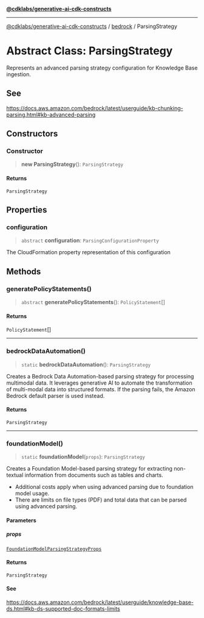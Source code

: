 [**@cdklabs/generative-ai-cdk-constructs**](../../../../README.md)

***

[@cdklabs/generative-ai-cdk-constructs](../../../../README.md) / [bedrock](../README.md) / ParsingStrategy

# Abstract Class: ParsingStrategy

Represents an advanced parsing strategy configuration for Knowledge Base ingestion.

## See

https://docs.aws.amazon.com/bedrock/latest/userguide/kb-chunking-parsing.html#kb-advanced-parsing

## Constructors

### Constructor

> **new ParsingStrategy**(): `ParsingStrategy`

#### Returns

`ParsingStrategy`

## Properties

### configuration

> `abstract` **configuration**: `ParsingConfigurationProperty`

The CloudFormation property representation of this configuration

## Methods

### generatePolicyStatements()

> `abstract` **generatePolicyStatements**(): `PolicyStatement`[]

#### Returns

`PolicyStatement`[]

***

### bedrockDataAutomation()

> `static` **bedrockDataAutomation**(): `ParsingStrategy`

Creates a Bedrock Data Automation-based parsing strategy for processing multimodal data.
It leverages generative AI to automate the transformation of multi-modal data into structured formats.
If the parsing fails, the Amazon Bedrock default parser is used instead.

#### Returns

`ParsingStrategy`

***

### foundationModel()

> `static` **foundationModel**(`props`): `ParsingStrategy`

Creates a Foundation Model-based parsing strategy for extracting non-textual information
from documents such as tables and charts.
- Additional costs apply when using advanced parsing due to foundation model usage.
- There are limits on file types (PDF) and total data that can be parsed using advanced parsing.

#### Parameters

##### props

[`FoundationModelParsingStrategyProps`](../interfaces/FoundationModelParsingStrategyProps.md)

#### Returns

`ParsingStrategy`

#### See

https://docs.aws.amazon.com/bedrock/latest/userguide/knowledge-base-ds.html#kb-ds-supported-doc-formats-limits
